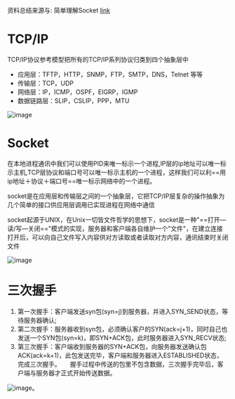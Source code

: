 资料总结来源与:
简单理解Socket  [link](http://www.cnblogs.com/dolphinX/p/3460545.html)

# TCP/IP


TCP/IP协议参考模型把所有的TCP/IP系列协议归类到四个抽象层中

- 应用层：TFTP，HTTP，SNMP，FTP，SMTP，DNS，Telnet 等等
- 传输层：TCP，UDP
- 网络层：IP，ICMP，OSPF，EIGRP，IGMP
- 数据链路层：SLIP，CSLIP，PPP，MTU

![image](http://images.cnitblog.com/blog/349217/201312/05230830-04807bb739954461a8bfc7513707f253.jpg)


# Socket

在本地进程通讯中我们可以使用PID来唯一标示一个进程,IP层的ip地址可以唯一标示主机,TCP层协议和端口号可以唯一标示主机的一个进程，这样我们可以利==用ip地址＋协议＋端口号==唯一标示网络中的一个进程。


socket是在应用层和传输层之间的一个抽象层，它把TCP/IP层复杂的操作抽象为几个简单的接口供应用层调用已实现进程在网络中通信

socket起源于UNIX，在Unix一切皆文件哲学的思想下，socket是一种"==打开—读/写—关闭=="模式的实现，服务器和客户端各自维护一个"文件"，在建立连接打开后，可以向自己文件写入内容供对方读取或者读取对方内容，通讯结束时关闭文件

![image](http://images.cnitblog.com/blog/349217/201312/05225723-2ffa89aad91f46099afa530ef8660b20.jpg)

# 三次握手
1. 第一次握手：客户端发送syn包(syn=j)到服务器，并进入SYN_SEND状态，等待服务器确认;　　
2. 第二次握手：服务器收到syn包，必须确认客户的SYN(ack=j+1)，同时自己也发送一个SYN包(syn=k)，即SYN+ACK包，此时服务器进入SYN_RECV状态;　
3. 第三次握手：客户端收到服务器的SYN+ACK包，向服务器发送确认包ACK(ack=k+1)，此包发送完毕，客户端和服务器进入ESTABLISHED状态，完成三次握手。　　握手过程中传送的包里不包含数据，三次握手完毕后，客户端与服务器才正式开始传送数据。


![image](http://hi.csdn.net/attachment/201108/7/0_131271823564Rx.gif)。



